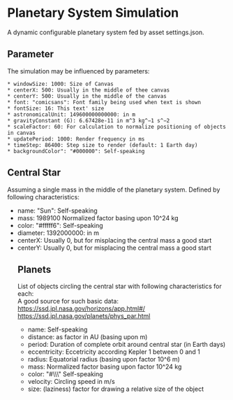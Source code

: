 # Planetary System Simulation

A dynamic configurable planetary system fed by asset settings.json.

## Parameter

The simulation may be influenced by parameters:</BR>

    * windowSize: 1000: Size of Canvas
    * centerX: 500: Usually in the middle of thee canvas
    * centerY: 500: Usually in the middle of the canvas
    * font: "comicsans": Font family being used when text is shown
    * fontSize: 16: This text' size
    * astronomicalUnit: 149600000000000: in m
    * gravityConstant (G): 6.67428e-11 in m^3 kg^−1 s^−2
    * scaleFactor: 60: For calculation to normalize positioning of objects in canvas
    * updatePeriod: 1000: Render frequency in ms
    * timeStep: 86400: Step size to render (default: 1 Earth day)
    * backgroundColor": "#000000": Self-speaking

## Central Star

Assuming a single mass in the middle of the planetary system.
Defined by following characteristics:</BR>

<ul>
        <li> name: "Sun": Self-speaking
        <li> mass: 1989100 Normalized factor basing upon 10^24 kg
        <li> color: "#fffff6": Self-speaking
        <li> diameter: 1392000000: in m
        <li> centerX: Usually 0, but for misplacing the central mass a good start
        <li> centerY: Usually 0, but for misplacing the central mass a good start

## Planets

List of objects circling the central star with following characteristics for each:</BR>
A good source for such basic data: </BR>
https://ssd.jpl.nasa.gov/horizons/app.html#/</BR>
https://ssd.jpl.nasa.gov/planets/phys_par.html</BR>

<ul>
        <li> name: Self-speaking
        <li> distance: as factor in AU (basing upon m)
        <li> period: Duration of complete orbit around central star (in Earth days)
        <li> eccentricity: Eccetricity according Kepler 1 between 0 and 1
        <li> radius: Equatorial radius (basing upon factor 10^6 m)
        <li> mass: Normalized factor basing upon factor 10^24 kg
        <li> color: "#\<red in hex\>\<green in hex\>\<blue in hex\>" Self-speaking
        <li> velocity: Circling speed in m/s
        <li> size: (laziness) factor for drawing a relative size of the object